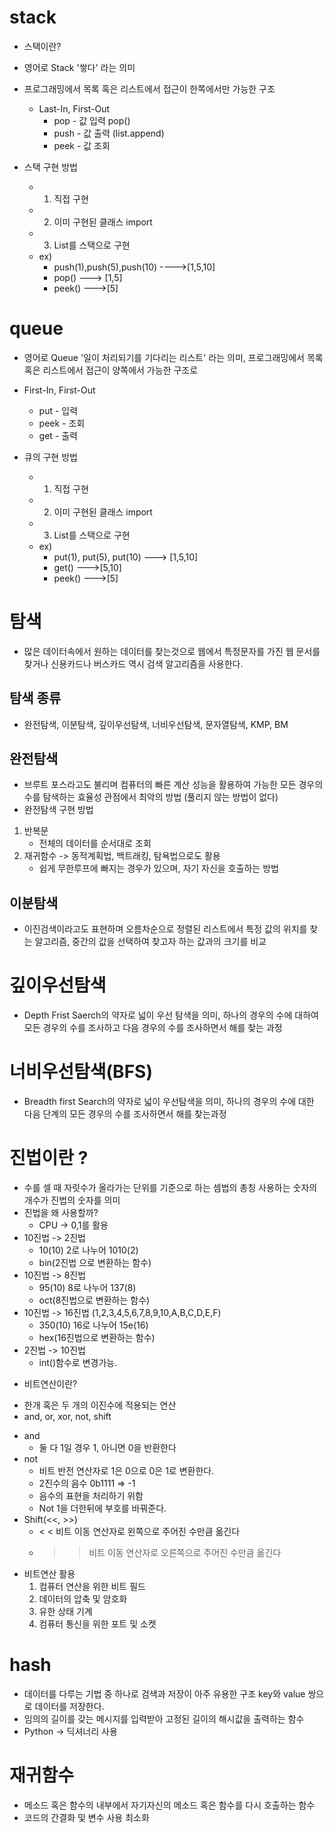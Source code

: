 # stack
* 스택이란?
 - 영어로 Stack '쌓다' 라는 의미

* 프로그래밍에서 목록 혹은 리스트에서 접근이 한쪽에서만 가능한 구조 
	* Last-In, First-Out
		* pop - 값 입력 pop()
		* push - 값 출력 (list.append)
		* peek - 값 조회 

* 스택 구현 방법
	* 1) 직접 구현 
	* 2) 이미 구현된 클래스 import 
	* 3)  List를 스택으로 구현
	* ex)
		* push(1),push(5),push(10) ---->[1,5,10]	
		* pop() ---> [1,5]
		* peek() --->[5]

# queue
- 영어로 Queue '일이 처리되기를 기다리는 리스트' 라는 의미, 프로그래밍에서 목록 혹은 리스트에서 접근이 양쪽에서 가능한 구조로
* First-In, First-Out
	* put - 입력
	* peek - 조회
	* get - 출력

* 큐의 구현 방법
	* 1) 직접 구현
	* 2) 이미 구현된 클래스 import 
	* 3) List를 스택으로 구현
	* ex) 
		* put(1), put(5), put(10) ---> [1,5,10]
		* get() --->[5,10]
		* peek() --->[5]


# 탐색

* 많은 데이터속에서 원하는 데이터를 찾는것으로 웹에서 특정문자를 가진 웹 문서를 찾거나 신용카드나 버스카드 역시 검색 알고리즘을 사용한다.

## 탐색 종류
* 완전탐색, 이분탐색, 깊이우선탐색, 너비우선탐색, 문자열탐색, KMP, BM

## 완전탐색

* 브루트 포스라고도 불리며 컴퓨터의 빠른 계산 성능을 활용하여 가능한 모든 경우의 수를 탐색하는 효율성 관점에서 최악의 방법 (풀리지 않는 방법이 없다)
* 완전탐색 구현 방법
1) 반복문 
   - 전체의 데이터를 순서대로 조회 	 
2) 재귀함수 -> 동적계획법, 백트래킹, 탐욕법으로도 활용
   - 쉽게 무한루프에 빠지는 경우가 있으며, 자기 자신을 호출하는 방법

## 이분탐색

 * 이진검색이라고도 표현하며 오름차순으로 정렬된 리스트에서 특정 값의 위치를 찾는 알고리즘, 중간의 값을 선택하여 찾고자 하는 값과의 크기를 비교

# 깊이우선탐색

* Depth Frist Saerch의 약자로 넓이 우선 탐색을 의미, 하나의 경우의 수에 대하여 모든 경우의 수를 조사하고 다음 경우의 수를 조사하면서 해를 찾는 과정

# 너비우선탐색(BFS)

* Breadth first Search의 약자로 넓이 우선탐색을 의미, 하나의 경우의 수에 대한 다음 단계의 모든 경우의 수를 조사하면서 해를 찾는과정



# 진법이란 ? 
- 수를 셀 때 자릿수가 올라가는 단위를 기준으로 하는 셈법의 총칭 사용하는 숫자의 개수가 진법의 숫자를 의미
- 진법을 왜 사용할까?
	- CPU -> 0,1를 활용
- 10진법 -> 2진법
	- 10(10) 2로 나누어 1010(2)
	- bin(2진법 으로 변환하는 함수)
- 10진법 -> 8진법
	- 95(10) 8로 나누어 137(8)
	- oct(8진법으로 변환하는 함수)
- 10진법 -> 16진법 (1,2,3,4,5,6,7,8,9,10,A,B,C,D,E,F)
	- 350(10) 16로 나누어 15e(16)
	- hex(16진법으로 변환하는 함수)
- 2진법 -> 10진법 
	- int()함수로 변경가능.

* 비트연산이란?
- 한개 혹은 두 개의 이진수에 적용되는 연산
- and, or, xor, not, shift
* and
	- 둘 다 1일 경우 1, 아니면 0을 반환한다
* not
	- 비트 반전 연산자로 1은 0으로 0은 1로 변환한다.
	- 2진수의 음수 0b1111 => -1
	- 음수의 표현을 처리하기 위함
	- Not 1을 더한뒤에 부호를 바꿔준다.
* Shift(<<, >>)
	- < < 비트 이동 연산자로 왼쪽으로 주어진 수만큼 옮긴다
	- > > 비트 이동 연산자로 오른쪽으로 주어진 수만큼 옮긴다
* 비트연산 활용
	 1) 컴퓨터 연산을 위한 비트 필드
	 2) 데이터의 압축 및 암호화
	 3) 유한 상태 기계
	 4) 컴퓨터 통신을 위한 포트 및 소켓
# hash
* 데이터를 다루는 기법 중 하나로 검색과 저장이 아주 유용한 구조 key와 value 쌍으로 데이터를 저장한다.
* 임의의 길이를 갖는 메시지를 입력받아 고정된 길이의 해시값을 출력하는 함수
* Python -> 딕셔너리 사용
# 재귀함수
* 메소드 혹은 함수의 내부에서 자기자신의 메소드 혹은 함수를 다시 호출하는 함수
* 코드의 간결화 및 변수 사용 최소화
